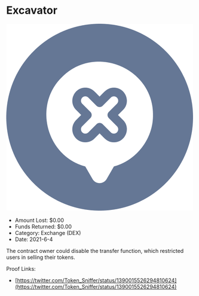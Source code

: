 # Excavator
![Excavator](/rektimages/Excavator.png)
- Amount Lost: $0.00
- Funds Returned: $0.00
- Category: Exchange (DEX)
- Date: 2021-6-4

The contract owner could disable the transfer function, which restricted users in selling their tokens.


Proof Links:
- [https://twitter.com/Token_Sniffer/status/1390015526294810624](https://twitter.com/Token_Sniffer/status/1390015526294810624)


